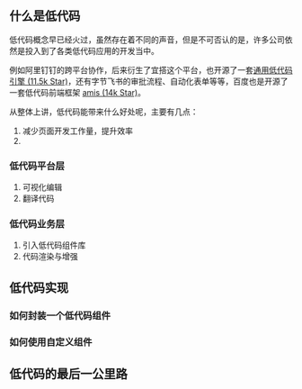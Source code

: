



## 什么是低代码

低代码概念早已经火过，虽然存在着不同的声音，但是不可否认的是，许多公司依然是投入到了各类低代码应用的开发当中。

例如阿里钉钉的跨平台协作，后来衍生了宜搭这个平台，也开源了一套[通用低代码引擎 (11.5k Star)](https://lowcode-engine.cn/index)，还有字节飞书的审批流程、自动化表单等等，百度也是开源了一套低代码前端框架 [amis (14k Star)](https://aisuda.bce.baidu.com/amis/zh-CN/docs/index)。

从整体上讲，低代码能带来什么好处呢，主要有几点：

1. 减少页面开发工作量，提升效率
2. 

### 低代码平台层

1. 可视化编辑
2. 翻译代码

### 低代码业务层

1. 引入低代码组件库
2. 代码渲染与增强


## 低代码实现

### 如何封装一个低代码组件



### 如何使用自定义组件

## 低代码的最后一公里路

